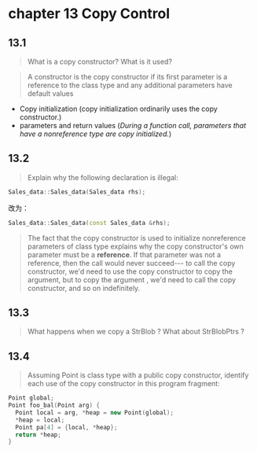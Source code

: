 # chapter 13 Copy Control

## 13.1

> What is a copy constructor? What is it used?

> A constructor is the copy constructor if its first parameter is a reference to the class type and any additional parameters have default values

- Copy initialization (copy initialization ordinarily uses the copy constructor.)
- parameters and return values (*During a function call, parameters that have a nonreference type are copy initialized.*)

## 13.2

> Explain why the following declaration is illegal:

```c++
Sales_data::Sales_data(Sales_data rhs);
```

改为：

```c++
Sales_data::Sales_data(const Sales_data &rhs);
```

> The fact that the copy constructor is used to initialize nonreference parameters of class type explains why the copy constructor's own parameter must be a **reference**. If that parameter was not a reference, then the call would never succeed--- to call the copy constructor, we'd need to use the copy constructor to copy the argument, but to copy the argument , we'd need to call the copy constructor, and so on indefinitely.

## 13.3

> What happens when we copy a StrBlob ? What about StrBlobPtrs ?

## 13.4

> Assuming Point is class type with a public copy constructor, identify each use of the copy constructor in this program fragment:

```c++
Point global;
Point foo_bal(Point arg) {
  Point local = arg, *heap = new Point(global);
  *heap = local;
  Point pa[4] = {local, *heap};
  return *heap;
}
```